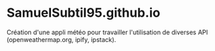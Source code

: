 # SamuelSubtil95.github.io
Création d'une appli météo pour travailler l'utilisation de diverses API (openweathermap.org, ipify, ipstack).
